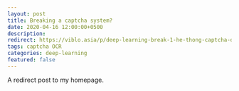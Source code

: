 ```yaml
---
layout: post
title: Breaking a captcha system?
date: 2020-04-16 12:00:00+0500
description:
redirect: https://viblo.asia/p/deep-learning-break-1-he-thong-captcha-de-hay-kho-m68Z0pgzZkG
tags: captcha OCR
categories: deep-learning
featured: false
---
```


A redirect post to my homepage.
